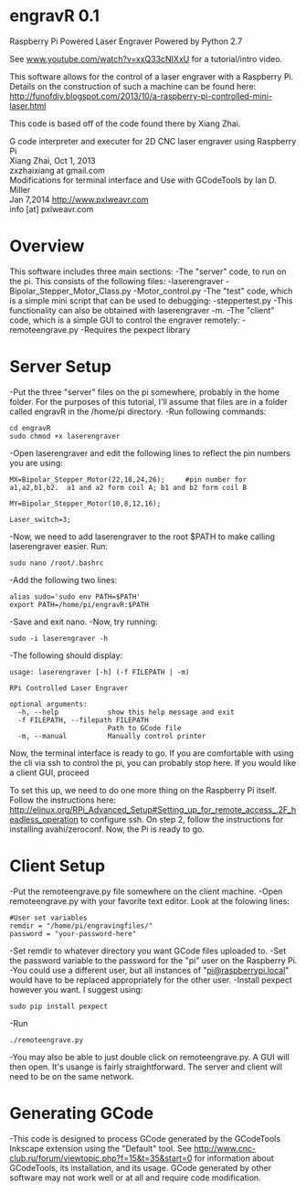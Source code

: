 engravR 0.1
===========

Raspberry Pi Powered Laser Engraver
Powered by Python 2.7

See www.youtube.com/watch?v=xxQ33cNIXxU for a tutorial/intro video.

This software allows for the control of a laser engraver with a Raspberry Pi.  Details on the construction of such a machine can be found here: http://funofdiy.blogspot.com/2013/10/a-raspberry-pi-controlled-mini-laser.html

This code is based off of the code found there by Xiang Zhai.

G code interpreter and executer for 2D CNC laser engraver using Raspberry Pi             
Xiang Zhai,   Oct 1, 2013                                                              
zxzhaixiang at gmail.com    														   
Modifications for terminal interface and Use with GCodeTools by Ian D. Miller          
Jan 7,2014			http://www.pxlweavr.com											   
info [at] pxlweavr.com																   


Overview
========

This software includes three main sections:
-The "server" code, to run on the pi.  This consists of the following files:
  -laserengraver
  -Bipolar_Stepper_Motor_Class.py
  -Motor_control.py
-The "test" code, which is a simple mini script that can be used to debugging:
  -steppertest.py
    -This functionality can also be obtained with laserengraver -m.
-The "client" code, which is a simple GUI to control the engraver remotely:
  -remoteengrave.py
    -Requires the pexpect library
    
Server Setup
============

-Put the three "server" files on the pi somewhere, probably in the home folder.  For the purposes of this tutorial, I'll assume that files are in a folder called engravR in the /home/pi directory.
-Run following commands:

    cd engravR
    sudo chmod +x laserengraver
    
-Open laserengraver and edit the following lines to reflect the pin numbers you are using:

```
MX=Bipolar_Stepper_Motor(22,18,24,26);     #pin number for a1,a2,b1,b2.  a1 and a2 form coil A; b1 and b2 form coil B

MY=Bipolar_Stepper_Motor(10,8,12,16);       

Laser_switch=3;
```

-Now, we need to add laserengraver to the root $PATH to make calling laserengraver easier.  Run:

    sudo nano /root/.bashrc
    
-Add the following two lines:

    alias sudo='sudo env PATH=$PATH'
    export PATH=/home/pi/engravR:$PATH
    
-Save and exit nano.
-Now, try running:

    sudo -i laserengraver -h

-The following should display:

```
usage: laserengraver [-h] (-f FILEPATH | -m)

RPi Controlled Laser Engraver

optional arguments:
  -h, --help            show this help message and exit
  -f FILEPATH, --filepath FILEPATH
                        Path to GCode file
  -m, --manual          Manually control printer
```

Now, the terminal interface is ready to go.  If you are comfortable with using the cli via ssh to control the pi, you can probably stop here.  If you would like a client GUI, proceed

To set this up, we need to do one more thing on the Raspberry Pi itself.  Follow the instructions here: http://elinux.org/RPi_Advanced_Setup#Setting_up_for_remote_access_.2F_headless_operation to configure ssh.  On step 2, follow the instructions for installing avahi/zeroconf.  Now, the Pi is ready to go.

Client Setup
============

-Put the remoteengrave.py file somewhere on the client machine.
-Open remoteengrave.py with your favorite text editor.  Look at the folowing lines:

```
#User set variables
remdir = "/home/pi/engravingfiles/"
password = "your-password-here"
```

-Set remdir to whatever directory you want GCode files uploaded to.
-Set the password variable to the password for the "pi" user on the Raspberry Pi.
  -You could use a different user, but all instances of "pi@raspberrypi.local" would have to be replaced appropriately for the other user.
-Install pexpect however you want.  I suggest using:

    sudo pip install pexpect

-Run

    ./remoteengrave.py
    
-You may also be able to just double click on remoteengrave.py.  A GUI will then open.  It's usange is fairly straightforward.  The server and client will need to be on the same network.

Generating GCode
================

-This code is designed to process GCode generated by the GCodeTools Inkscape extension using the "Default" tool.  See http://www.cnc-club.ru/forum/viewtopic.php?f=15&t=35&start=0 for information about GCodeTools, its installation, and its usage.  GCode generated by other software may not work well or at all and require code modification.
